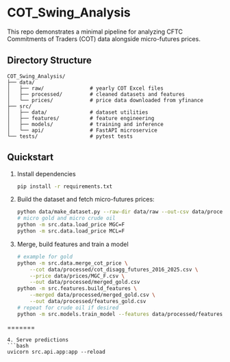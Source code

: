 # COT_Swing_Analysis

This repo demonstrates a minimal pipeline for analyzing CFTC Commitments of Traders (COT) data alongside micro-futures prices.

## Directory Structure
```
COT_Swing_Analysis/
├── data/
│   ├── raw/               # yearly COT Excel files
│   ├── processed/         # cleaned datasets and features
│   └── prices/            # price data downloaded from yfinance
├── src/
│   ├── data/              # dataset utilities
│   ├── features/          # feature engineering
│   ├── models/            # training and inference
│   └── api/               # FastAPI microservice
└── tests/                 # pytest tests
```

## Quickstart
1. Install dependencies
   ```bash
   pip install -r requirements.txt
   ```

2. Build the dataset and fetch micro-futures prices:
   ```bash
   python data/make_dataset.py --raw-dir data/raw --out-csv data/processed/cot_disagg_futures_2016_2025.csv
   # micro gold and micro crude oil
   python -m src.data.load_price MGC=F
   python -m src.data.load_price MCL=F
   ```
3. Merge, build features and train a model
   ```bash
   # example for gold
   python -m src.data.merge_cot_price \
       --cot data/processed/cot_disagg_futures_2016_2025.csv \
       --price data/prices/MGC_F.csv \
       --out data/processed/merged_gold.csv
   python -m src.features.build_features \
       --merged data/processed/merged_gold.csv \
       --out data/processed/features_gold.csv
   # repeat for crude oil if desired
   python -m src.models.train_model --features data/processed/features_gold.csv --model models/gold_crude_model.joblib
=======


   ```
4. Serve predictions
   ```bash
   uvicorn src.api.app:app --reload
   ```

